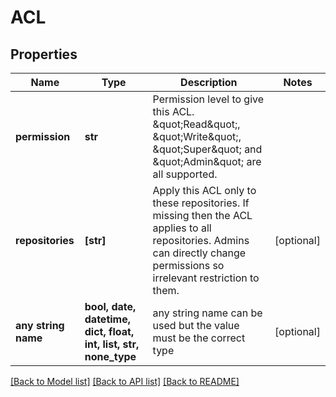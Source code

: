 # ACL


## Properties
Name | Type | Description | Notes
------------ | ------------- | ------------- | -------------
**permission** | **str** | Permission level to give this ACL.  \&quot;Read\&quot;, \&quot;Write\&quot;, \&quot;Super\&quot; and \&quot;Admin\&quot; are all supported.  | 
**repositories** | **[str]** | Apply this ACL only to these repositories.  If missing then the ACL applies to all repositories.  Admins can directly change permissions so irrelevant restriction to them.  | [optional] 
**any string name** | **bool, date, datetime, dict, float, int, list, str, none_type** | any string name can be used but the value must be the correct type | [optional]

[[Back to Model list]](../README.md#documentation-for-models) [[Back to API list]](../README.md#documentation-for-api-endpoints) [[Back to README]](../README.md)


